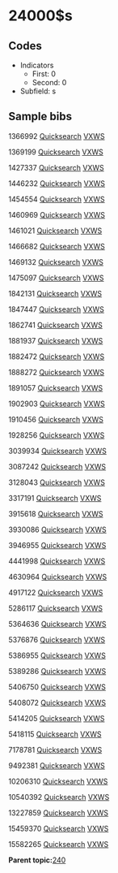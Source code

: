 # 24000$s

## Codes

-   Indicators
    -   First: 0
    -   Second: 0
-   Subfield: s

## Sample bibs

1366992 [Quicksearch](https://search.library.yale.edu/catalog/1366992) [VXWS](http://prodorbis.library.yale.edu:7014/vxws/GetHoldingsService?bibId=1366992)

1369199 [Quicksearch](https://search.library.yale.edu/catalog/1369199) [VXWS](http://prodorbis.library.yale.edu:7014/vxws/GetHoldingsService?bibId=1369199)

1427337 [Quicksearch](https://search.library.yale.edu/catalog/1427337) [VXWS](http://prodorbis.library.yale.edu:7014/vxws/GetHoldingsService?bibId=1427337)

1446232 [Quicksearch](https://search.library.yale.edu/catalog/1446232) [VXWS](http://prodorbis.library.yale.edu:7014/vxws/GetHoldingsService?bibId=1446232)

1454554 [Quicksearch](https://search.library.yale.edu/catalog/1454554) [VXWS](http://prodorbis.library.yale.edu:7014/vxws/GetHoldingsService?bibId=1454554)

1460969 [Quicksearch](https://search.library.yale.edu/catalog/1460969) [VXWS](http://prodorbis.library.yale.edu:7014/vxws/GetHoldingsService?bibId=1460969)

1461021 [Quicksearch](https://search.library.yale.edu/catalog/1461021) [VXWS](http://prodorbis.library.yale.edu:7014/vxws/GetHoldingsService?bibId=1461021)

1466682 [Quicksearch](https://search.library.yale.edu/catalog/1466682) [VXWS](http://prodorbis.library.yale.edu:7014/vxws/GetHoldingsService?bibId=1466682)

1469132 [Quicksearch](https://search.library.yale.edu/catalog/1469132) [VXWS](http://prodorbis.library.yale.edu:7014/vxws/GetHoldingsService?bibId=1469132)

1475097 [Quicksearch](https://search.library.yale.edu/catalog/1475097) [VXWS](http://prodorbis.library.yale.edu:7014/vxws/GetHoldingsService?bibId=1475097)

1842131 [Quicksearch](https://search.library.yale.edu/catalog/1842131) [VXWS](http://prodorbis.library.yale.edu:7014/vxws/GetHoldingsService?bibId=1842131)

1847447 [Quicksearch](https://search.library.yale.edu/catalog/1847447) [VXWS](http://prodorbis.library.yale.edu:7014/vxws/GetHoldingsService?bibId=1847447)

1862741 [Quicksearch](https://search.library.yale.edu/catalog/1862741) [VXWS](http://prodorbis.library.yale.edu:7014/vxws/GetHoldingsService?bibId=1862741)

1881937 [Quicksearch](https://search.library.yale.edu/catalog/1881937) [VXWS](http://prodorbis.library.yale.edu:7014/vxws/GetHoldingsService?bibId=1881937)

1882472 [Quicksearch](https://search.library.yale.edu/catalog/1882472) [VXWS](http://prodorbis.library.yale.edu:7014/vxws/GetHoldingsService?bibId=1882472)

1888272 [Quicksearch](https://search.library.yale.edu/catalog/1888272) [VXWS](http://prodorbis.library.yale.edu:7014/vxws/GetHoldingsService?bibId=1888272)

1891057 [Quicksearch](https://search.library.yale.edu/catalog/1891057) [VXWS](http://prodorbis.library.yale.edu:7014/vxws/GetHoldingsService?bibId=1891057)

1902903 [Quicksearch](https://search.library.yale.edu/catalog/1902903) [VXWS](http://prodorbis.library.yale.edu:7014/vxws/GetHoldingsService?bibId=1902903)

1910456 [Quicksearch](https://search.library.yale.edu/catalog/1910456) [VXWS](http://prodorbis.library.yale.edu:7014/vxws/GetHoldingsService?bibId=1910456)

1928256 [Quicksearch](https://search.library.yale.edu/catalog/1928256) [VXWS](http://prodorbis.library.yale.edu:7014/vxws/GetHoldingsService?bibId=1928256)

3039934 [Quicksearch](https://search.library.yale.edu/catalog/3039934) [VXWS](http://prodorbis.library.yale.edu:7014/vxws/GetHoldingsService?bibId=3039934)

3087242 [Quicksearch](https://search.library.yale.edu/catalog/3087242) [VXWS](http://prodorbis.library.yale.edu:7014/vxws/GetHoldingsService?bibId=3087242)

3128043 [Quicksearch](https://search.library.yale.edu/catalog/3128043) [VXWS](http://prodorbis.library.yale.edu:7014/vxws/GetHoldingsService?bibId=3128043)

3317191 [Quicksearch](https://search.library.yale.edu/catalog/3317191) [VXWS](http://prodorbis.library.yale.edu:7014/vxws/GetHoldingsService?bibId=3317191)

3915618 [Quicksearch](https://search.library.yale.edu/catalog/3915618) [VXWS](http://prodorbis.library.yale.edu:7014/vxws/GetHoldingsService?bibId=3915618)

3930086 [Quicksearch](https://search.library.yale.edu/catalog/3930086) [VXWS](http://prodorbis.library.yale.edu:7014/vxws/GetHoldingsService?bibId=3930086)

3946955 [Quicksearch](https://search.library.yale.edu/catalog/3946955) [VXWS](http://prodorbis.library.yale.edu:7014/vxws/GetHoldingsService?bibId=3946955)

4441998 [Quicksearch](https://search.library.yale.edu/catalog/4441998) [VXWS](http://prodorbis.library.yale.edu:7014/vxws/GetHoldingsService?bibId=4441998)

4630964 [Quicksearch](https://search.library.yale.edu/catalog/4630964) [VXWS](http://prodorbis.library.yale.edu:7014/vxws/GetHoldingsService?bibId=4630964)

4917122 [Quicksearch](https://search.library.yale.edu/catalog/4917122) [VXWS](http://prodorbis.library.yale.edu:7014/vxws/GetHoldingsService?bibId=4917122)

5286117 [Quicksearch](https://search.library.yale.edu/catalog/5286117) [VXWS](http://prodorbis.library.yale.edu:7014/vxws/GetHoldingsService?bibId=5286117)

5364636 [Quicksearch](https://search.library.yale.edu/catalog/5364636) [VXWS](http://prodorbis.library.yale.edu:7014/vxws/GetHoldingsService?bibId=5364636)

5376876 [Quicksearch](https://search.library.yale.edu/catalog/5376876) [VXWS](http://prodorbis.library.yale.edu:7014/vxws/GetHoldingsService?bibId=5376876)

5386955 [Quicksearch](https://search.library.yale.edu/catalog/5386955) [VXWS](http://prodorbis.library.yale.edu:7014/vxws/GetHoldingsService?bibId=5386955)

5389286 [Quicksearch](https://search.library.yale.edu/catalog/5389286) [VXWS](http://prodorbis.library.yale.edu:7014/vxws/GetHoldingsService?bibId=5389286)

5406750 [Quicksearch](https://search.library.yale.edu/catalog/5406750) [VXWS](http://prodorbis.library.yale.edu:7014/vxws/GetHoldingsService?bibId=5406750)

5408072 [Quicksearch](https://search.library.yale.edu/catalog/5408072) [VXWS](http://prodorbis.library.yale.edu:7014/vxws/GetHoldingsService?bibId=5408072)

5414205 [Quicksearch](https://search.library.yale.edu/catalog/5414205) [VXWS](http://prodorbis.library.yale.edu:7014/vxws/GetHoldingsService?bibId=5414205)

5418115 [Quicksearch](https://search.library.yale.edu/catalog/5418115) [VXWS](http://prodorbis.library.yale.edu:7014/vxws/GetHoldingsService?bibId=5418115)

7178781 [Quicksearch](https://search.library.yale.edu/catalog/7178781) [VXWS](http://prodorbis.library.yale.edu:7014/vxws/GetHoldingsService?bibId=7178781)

9492381 [Quicksearch](https://search.library.yale.edu/catalog/9492381) [VXWS](http://prodorbis.library.yale.edu:7014/vxws/GetHoldingsService?bibId=9492381)

10206310 [Quicksearch](https://search.library.yale.edu/catalog/10206310) [VXWS](http://prodorbis.library.yale.edu:7014/vxws/GetHoldingsService?bibId=10206310)

10540392 [Quicksearch](https://search.library.yale.edu/catalog/10540392) [VXWS](http://prodorbis.library.yale.edu:7014/vxws/GetHoldingsService?bibId=10540392)

13227859 [Quicksearch](https://search.library.yale.edu/catalog/13227859) [VXWS](http://prodorbis.library.yale.edu:7014/vxws/GetHoldingsService?bibId=13227859)

15459370 [Quicksearch](https://search.library.yale.edu/catalog/15459370) [VXWS](http://prodorbis.library.yale.edu:7014/vxws/GetHoldingsService?bibId=15459370)

15582265 [Quicksearch](https://search.library.yale.edu/catalog/15582265) [VXWS](http://prodorbis.library.yale.edu:7014/vxws/GetHoldingsService?bibId=15582265)

**Parent topic:**[240](../../tags/240/240.md)

